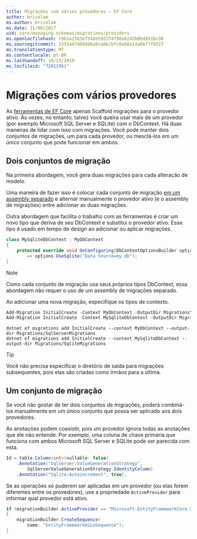 ```yaml
---
title: Migrações com vários provedores – EF Core
author: bricelam
ms.author: bricelam
ms.date: 11/08/2017
uid: core/managing-schemas/migrations/providers
ms.openlocfilehash: c9b1a2563ef548e592374f90a6242b0bd851bc98
ms.sourcegitcommit: 2355447d89496a8ca6bcbfc0a68a14a0bf7f0327
ms.translationtype: MT
ms.contentlocale: pt-BR
ms.lasthandoff: 10/23/2019
ms.locfileid: "72811951"
---
```

# <a name="migrations-with-multiple-providers"></a>Migrações com vários provedores

As [ferramentas de EF Core][1] apenas Scaffold migrações para o provedor ativo. Às vezes, no entanto, talvez você queira usar mais de um provedor (por exemplo Microsoft SQL Server e SQLite) com o DbContext. Há duas maneiras de lidar com isso com migrações. Você pode manter dois conjuntos de migrações, um para cada provedor, ou mesclá-los em um único conjunto que pode funcionar em ambos.

## <a name="two-migration-sets"></a>Dois conjuntos de migração

Na primeira abordagem, você gera duas migrações para cada alteração de modelo.

Uma maneira de fazer isso é colocar cada conjunto de migração [em um assembly separado][2] e alternar manualmente o provedor ativo (e o assembly de migrações) entre adicionar as duas migrações.

Outra abordagem que facilita o trabalho com as ferramentas é criar um novo tipo que deriva de seu DbContext e substitui o provedor ativo. Esse tipo é usado em tempo de design ao adicionar ou aplicar migrações.

``` csharp
class MySqliteDbContext : MyDbContext
{
    protected override void OnConfiguring(DbContextOptionsBuilder options)
        => options.UseSqlite("Data Source=my.db");
}
```

> [!NOTE]
> Como cada conjunto de migração usa seus próprios tipos DbContext, essa abordagem não requer o uso de um assembly de migrações separado.

Ao adicionar uma nova migração, especifique os tipos de contexto.

``` powershell
Add-Migration InitialCreate -Context MyDbContext -OutputDir Migrations\SqlServerMigrations
Add-Migration InitialCreate -Context MySqliteDbContext -OutputDir Migrations\SqliteMigrations
```

``` Console
dotnet ef migrations add InitialCreate --context MyDbContext --output-dir Migrations/SqlServerMigrations
dotnet ef migrations add InitialCreate --context MySqliteDbContext --output-dir Migrations/SqliteMigrations
```

> [!TIP]
> Você não precisa especificar o diretório de saída para migrações subsequentes, pois elas são criadas como irmãos para a última.

## <a name="one-migration-set"></a>Um conjunto de migração

Se você não gostar de ter dois conjuntos de migrações, poderá combiná-los manualmente em um único conjunto que possa ser aplicado aos dois provedores.

As anotações podem coexistir, pois um provedor ignora todas as anotações que ele não entende. Por exemplo, uma coluna de chave primária que funciona com ambos Microsoft SQL Server e SQLite pode ser parecida com esta.

``` csharp
Id = table.Column<int>(nullable: false)
    .Annotation("SqlServer:ValueGenerationStrategy",
        SqlServerValueGenerationStrategy.IdentityColumn)
    .Annotation("Sqlite:Autoincrement", true),
```

Se as operações só puderem ser aplicadas em um provedor (ou elas forem diferentes entre os provedores), use a propriedade `ActiveProvider` para informar qual provedor está ativo.

``` csharp
if (migrationBuilder.ActiveProvider == "Microsoft.EntityFrameworkCore.SqlServer")
{
    migrationBuilder.CreateSequence(
        name: "EntityFrameworkHiLoSequence");
}
```

  [1]: ../../miscellaneous/cli/index.md
  [2]: projects.md

